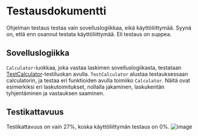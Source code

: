 # Testausdokumentti

Ohjelman testaus testaa vain sovelluslogiikkaa, eikä käyttöliittymää. Syynä on, että enn osannut testata käyttöliittymää. Eli testaus on suppea.

## Sovelluslogiikka

`Calculator`-luokkaa, joka vastaa laskimen sovelluslogiikasta, testataan [TestCalculator](calculator/src/tests/calculator_test.py)-testiluokan avulla. `TestCalculator` alustaa testauksessaan calculatorin, ja testaa eri funktioiden avulla toimiiko `Calculator`. Näitä ovat esimerkiksi eri laskutoimitukset, nollalla jakaminen, laskukentän tyhjentäminen ja vastauksen saaminen.

## Testikattavuus

Testikattavuus on vain 27%, koska käyttöliittymän testaus on 0%.
![image](https://github.com/ainkeri/Calculator/assets/114941561/f6882b61-96fd-4e9e-bcba-97c3367e4ffb)
